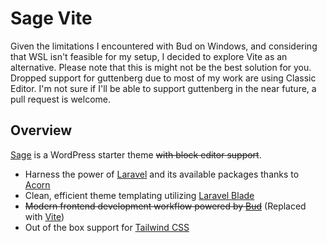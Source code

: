 # Sage Vite

Given the limitations I encountered with Bud on Windows, and considering that WSL isn't feasible for my setup, I decided to explore Vite as an alternative.
Please note that this is might not be the best solution for you.
Dropped support for guttenberg due to most of my work are using Classic Editor. I'm not sure if I'll be able to support guttenberg in the near future, a pull request is welcome.

## Overview

[Sage](https://github.com/roots/sage) is a WordPress starter theme ~~with block editor support~~.

- Harness the power of [Laravel](https://laravel.com) and its available packages thanks to [Acorn](https://github.com/roots/acorn)
- Clean, efficient theme templating utilizing [Laravel Blade](https://laravel.com/docs/master/blade)
- ~~Modern frontend development workflow powered by [Bud](https://bud.js.org/)~~ (Replaced with [Vite](https://vitejs.dev/))
- Out of the box support for [Tailwind CSS](https://tailwindcss.com/)
